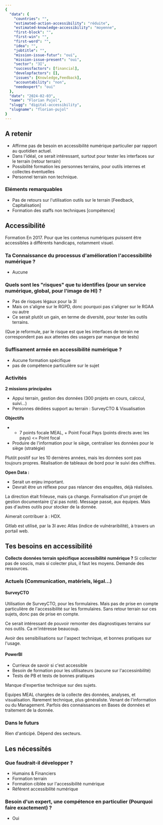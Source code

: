 ```yaml
---
{
  "data": {
    "countries": "",
    "estimated-action-accessibility": "réduite",
    "estimated-knowledge-accessibility": "moyenne",
    "first-block": "",
    "first-win": "",
    "first-word": "",
    "idea": "",
    "jobtitle": "",
    "mission-issue-futur": "oui",
    "mission-issue-present": "oui",
    "sector": "3I",
    "successfactors": [financial],
    "developfactors": [],
    "issues": [Knowledge,Feedback],
    "accountability": "non",
    "needexpert": "oui"
  },
  "date": "2024-02-03",
  "name": "Florian Pujol",
  "slugg": "digital-accessibility",
  "slugname": "florian-pujol"
}
---
```


## A retenir

  - Affirme pas de besoin en accessibilité numérique particulier par rapport au quotidien actuel.
  - Dans l'idéal, ce serait intéressant, surtout pour tester les interfaces sur le terrain (retour terrain)
  - Possibilité formation les personnes terrains, pour outils internes et collectes éventuelles
  - Personnel terrain non technique.

### Eléments remarquables
 
 - Pas de retours sur l'utilisation outils sur le terrain [Feedback, Capitalisation]
 - Formation des staffs non techniques [compétence]

## Accessibilité

Formation En 2017.
Pour que les contenus numériques puissent être accessibles à différents handicaps, notamment visuel.

### Ta Connaissance du processus d'amélioration l'accessibilité numérique ?

 - Aucune

### Quels sont les "risques" que tu identifies (pour un service numérique, global, pour l'image de HI) ?

 - Pas de risques légaux pour la 3I
 - Mais on s'aligne sur le RGPD, donc pourquoi pas s'aligner sur le RGAA ou autre 
 - Ce serait plutôt un gain, en terme de diversité, pour tester les outils terrains.  

(Que je reformule, par le risque est que les interfaces de terrain ne correspondent pas aux attentes des usagers par manque de tests)

### Suffisament armée en accessibilité numérique ?

 - Aucune formation spécifique
 - pas de compétence particulière sur le sujet 

### Activités

**2 missions principales**

 - Appui terrain, gestion des données (300 projets en cours, calccul, suivi...)
 - Personnes dédiées support au terrain : SurveyCTO & Visualisation 

**Objectifs**
 - + 7 points focale MEAL, + Point Focal Pays (points directs avec les pays) <= Point focal
 - Produire de l'information pour le siège, centraliser les données pour le siège (stratégie)
 
Plutôt positif sur les 10 dernères années, mais les données sont pas toujours propres. 
Réalisation de tableaux de bord pour le suivi des chiffres.

**Open Data :**

 - Serait un enjeu important. 
 - Devrait être un réflexe pour pas relancer des enquêtes, déjà réalisées. 

La direction était frileuse, mais ça change. Formalisation d'un projet de gestion documentaire (j'ai pas noté). Message passé, aux équipes. Mais pas d'autres outils pour stocker de la donnée.

Aimerait contribuer à : HDX.

Gitlab est utilisé, par la 3I avec Atlas (indice de vulnéraribilité), à travers un portail web.

## Tes besoins en accessibilité

**Collecte données terrain spécifique accessibilité numérique ?**
Si collecter pas de soucis, mais si colecter plus, il faut les moyens. Demande des ressources.

### Actuels (Communication, matériels, légal...)

#### SurveyCTO

Utilisation de SurveyCTO, pour les formulaires. Mais pas de prise en compte particulière de l'accessibilité sur les formulaires.
Sans retour terrain sur ces sujets, donc pas de prise en compte. 

Ce serait intéressant de pouvoir remonter des diagnostiques terrains sur nos outils.
Ca m'intéresse beaucoup.

Avoir des sensibilisations sur l'aspect technique, et bonnes pratiques sur l'usage.  

#### PowerBI

 - Currieux de savoir si c'est accessible
 - Besoin de formation pour les utilisateurs (aucune sur l'accessinbilité)
 - Tests de PB et tests de bonnes pratiques

Manque d'expertise technique sur des sujets.

Equipes MEAL chargées de la collecte des données, analyses, et visualisation.
Rarement technique, plus généraliste. Venant de l'information ou du Management. Parfois des connaissances en Bases de données et traitement de la donnée.

### Dans le futurs

Rien d'anticipé. Dépend des secteurs.

## Les nécessités

### Que faudrait-il développer ?

 - Humains & Financiers
 - Formation terrain 
 - Formation ciblée sur l'accessibilité numérique
 - Référent accessibilité numérique

### Besoin d'un expert, une compétence en particulier (Pourquoi faire exactement) ?

 - Oui
